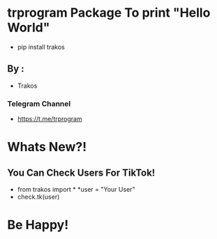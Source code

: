 # trprogram Package To print "Hello World"
* pip install trakos
## By :
* Trakos 
### Telegram Channel
* https://t.me/trprogram
# Whats New?! 
## You Can Check Users For TikTok! 
* from trakos import *
*user = "Your User"
* check.tk(user)

# Be Happy! 